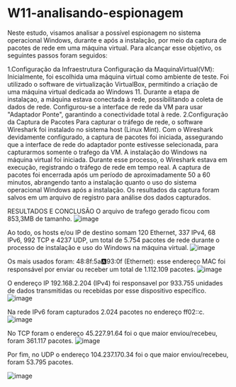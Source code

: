 # W11-analisando-espionagem
Neste estudo, visamos analisar a possível espionagem no sistema operacional Windows, durante e após a instalação, por meio da captura de pacotes de rede em uma máquina virtual. Para alcançar esse objetivo, os seguintes passos foram seguidos:

1.Configuração da Infraestrutura
Configuração da MaquinaVirtual(VM): Inicialmente, foi escolhida uma máquina virtual como ambiente de teste. Foi utilizado o software de virtualização VirtualBox, permitindo a criação de uma máquina virtual dedicada ao Windows 11. Durante a etapa de instalaçao, a máquina estava conectada à rede, possibilitando a coleta de dados de rede. Configurou-se a interface de rede da VM para usar "Adaptador Ponte", garantindo a conectividade total à rede.
2.Configuração da Captura de Pacotes
Para capturar o tráfego de rede, o software Wireshark foi instalado no sistema host (Linux Mint). Com o Wireshark devidamente configurado, a captura de pacotes foi iniciada, assegurando que a interface de rede do adaptador ponte estivesse selecionada, para capturarmos somente o trafego da VM.
A instalação do Windows na máquina virtual foi iniciada. Durante esse processo, o Wireshark estava em execução, registrando o tráfego de rede em tempo real. A captura de pacotes foi encerrada após um período de aproximadamente 50 a 60 minutos, abrangendo tanto a instalação quanto o uso do sistema operacional Windows após a instalação.
Os resultados da captura foram salvos em um arquivo de registro para análise dos dados capturados.

RESULTADOS E CONCLUSÃO
O arquivo de trafego gerado ficou com 853,3MB de tamanho.
![image](https://github.com/desmonndT/W11-analisando-espionagem/assets/27284652/bb11a794-c8fd-456b-b330-7a6b21c0b2f5)

Ao todo, os hosts e/ou IP de destino somam 120 Ethernet, 337 IPv4, 68 IPv6, 992 TCP e 4237 UDP, um total de 5.754 pacotes de rede durante o processo de instalação e uso do Windows na máquina virtual.
![image](https://github.com/desmonndT/W11-analisando-espionagem/assets/27284652/2bb3ec4e-0107-4dd9-91ed-3c3a159a43ff)

Os mais usados foram:
 48:8f:5a:a:93:0f (Ethernet): esse endereço MAC foi responsável por enviar ou receber um total de 1.112.109 pacotes.
![image](https://github.com/desmonndT/W11-analisando-espionagem/assets/27284652/e0ab2c1b-b854-431a-ae78-12a66d45bea2)

O endereço IP 192.168.2.204 (IPv4) foi responsavel por  933.755 unidades de dados transmitidas ou recebidas por esse dispositivo específico.
![image](https://github.com/desmonndT/W11-analisando-espionagem/assets/27284652/c92855a8-9f11-493a-9e38-fd9827d902f5)

Na rede IPv6 foram capturados 2.024 pacotes no endereço ff02::c. 
![image](https://github.com/desmonndT/W11-analisando-espionagem/assets/27284652/5284cf96-1b6f-47c3-929d-b4299f5ea9d9)

No TCP foram o endereço 45.227.91.64 foi o que maior  enviou/recebeu, foram 361.117 pacotes. 
![image](https://github.com/desmonndT/W11-analisando-espionagem/assets/27284652/ed52ec30-f480-43c1-acf7-7eef4365511b)

Por fim, no UDP o endereço 104.237.170.34 foi o que maior  enviou/recebeu, foram 53.795 pacotes. 

![image](https://github.com/desmonndT/W11-analisando-espionagem/assets/27284652/d1cc7205-7dce-4413-9ecf-25b9f0f1d97e)

